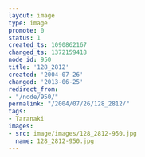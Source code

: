 ```yaml
---
layout: image
type: image
promote: 0
status: 1
created_ts: 1090862167
changed_ts: 1372159418
node_id: 950
title: '128_2812'
created: '2004-07-26'
changed: '2013-06-25'
redirect_from:
- "/node/950/"
permalink: "/2004/07/26/128_2812/"
tags:
- Taranaki
images:
- src: image/images/128_2812-950.jpg
  name: 128_2812-950.jpg
---
```


